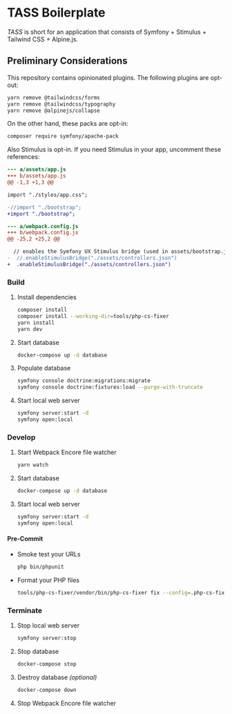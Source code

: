 # TASS Boilerplate

_TASS_ is short for an application that consists of Symfony + Stimulus + Tailwind CSS + Alpine.js.

## Preliminary Considerations

This repository contains opinionated plugins. The following plugins are opt-out:

```sh
yarn remove @tailwindcss/forms
yarn remove @tailwindcss/typography
yarn remove @alpinejs/collapse
```

On the other hand, these packs are opt-in:

```sh
composer require symfony/apache-pack
```

Also Stimulus is opt-in. If you need Stimulus in your app, uncomment these references:

```diff
--- a/assets/app.js
+++ b/assets/app.js
@@ -1,3 +1,3 @@

import "./styles/app.css";

-//import "./bootstrap";
+import "./bootstrap";
```

```diff
--- a/webpack.config.js
+++ b/webpack.config.js
@@ -25,2 +25,2 @@

  // enables the Symfony UX Stimulus bridge (used in assets/bootstrap.js)
-  //.enableStimulusBridge("./assets/controllers.json")
+  .enableStimulusBridge("./assets/controllers.json")
```

### Build

1. Install dependencies
   ```sh
   composer install
   composer install --working-dir=tools/php-cs-fixer
   yarn install
   yarn dev
   ```
2. Start database
   ```sh
   docker-compose up -d database
   ```
3. Populate database
   ```sh
   symfony console doctrine:migrations:migrate
   symfony console doctrine:fixtures:load --purge-with-truncate
   ```
4. Start local web server
   ```sh
   symfony server:start -d
   symfony open:local
   ```

### Develop

1. Start Webpack Encore file watcher
   ```sh
   yarn watch
   ```
2. Start database
   ```sh
   docker-compose up -d database
   ```
3. Start local web server
   ```sh
   symfony server:start -d
   symfony open:local
   ```

#### Pre-Commit

- Smoke test your URLs
  ```sh
  php bin/phpunit
  ```
- Format your PHP files
  ```sh
  tools/php-cs-fixer/vendor/bin/php-cs-fixer fix --config=.php-cs-fixer.dist.php
  ```

### Terminate

1. Stop local web server
   ```sh
   symfony server:stop
   ```
2. Stop database
   ```sh
   docker-compose stop
   ```
3. Destroy database _(optional)_
   ```sh
   docker-compose down
   ```
4. Stop Webpack Encore file watcher
